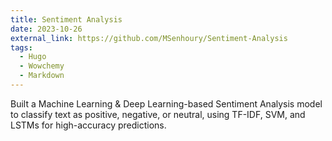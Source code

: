 ```yaml
---
title: Sentiment Analysis 
date: 2023-10-26
external_link: https://github.com/MSenhoury/Sentiment-Analysis
tags:
  - Hugo
  - Wowchemy
  - Markdown
---
```


Built a Machine Learning & Deep Learning-based Sentiment Analysis model to classify text as positive, negative, or neutral, using TF-IDF, SVM, and LSTMs for high-accuracy predictions.

<!--more-->
